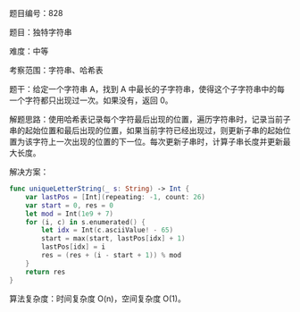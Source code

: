 题目编号：828

题目：独特字符串

难度：中等

考察范围：字符串、哈希表

题干：给定一个字符串 A，找到 A 中最长的子字符串，使得这个子字符串中的每一个字符都只出现过一次。如果没有，返回 0。

解题思路：使用哈希表记录每个字符最后出现的位置，遍历字符串时，记录当前子串的起始位置和最后出现的位置，如果当前字符已经出现过，则更新子串的起始位置为该字符上一次出现的位置的下一位。每次更新子串时，计算子串长度并更新最大长度。

解决方案：

```swift
func uniqueLetterString(_ s: String) -> Int {
    var lastPos = [Int](repeating: -1, count: 26)
    var start = 0, res = 0
    let mod = Int(1e9 + 7)
    for (i, c) in s.enumerated() {
        let idx = Int(c.asciiValue! - 65)
        start = max(start, lastPos[idx] + 1)
        lastPos[idx] = i
        res = (res + (i - start + 1)) % mod
    }
    return res
}
```

算法复杂度：时间复杂度 O(n)，空间复杂度 O(1)。